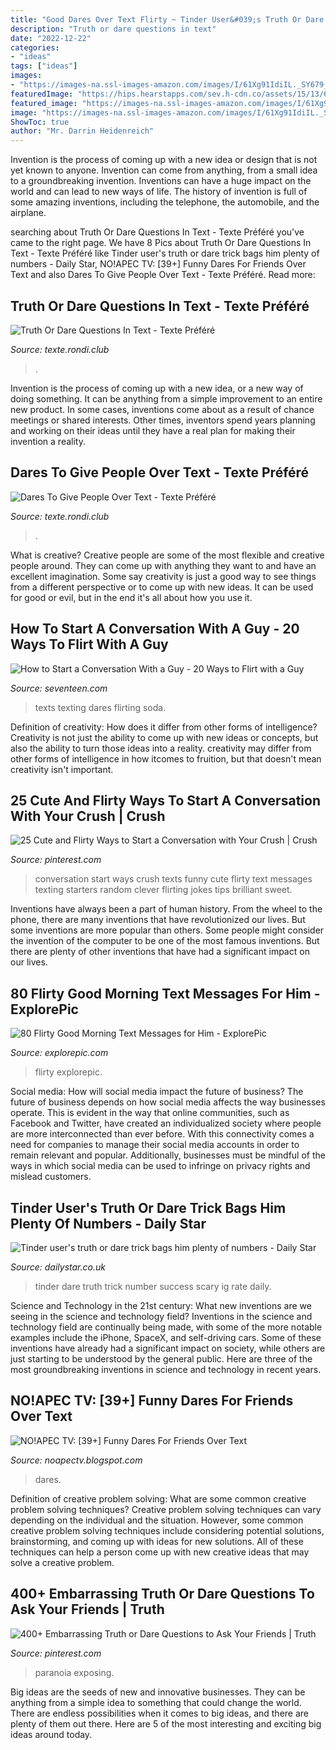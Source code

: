 ```yaml
---
title: "Good Dares Over Text Flirty ~ Tinder User&#039;s Truth Or Dare Trick Bags Him Plenty Of Numbers"
description: "Truth or dare questions in text"
date: "2022-12-22"
categories:
- "ideas"
tags: ["ideas"]
images:
- "https://images-na.ssl-images-amazon.com/images/I/61Xg91IdiIL._SY679_.jpg"
featuredImage: "https://hips.hearstapps.com/sev.h-cdn.co/assets/15/13/640x1136/10-list.png?resize=768:*"
featured_image: "https://images-na.ssl-images-amazon.com/images/I/61Xg91IdiIL._SY679_.jpg"
image: "https://images-na.ssl-images-amazon.com/images/I/61Xg91IdiIL._SY679_.jpg"
ShowToc: true
author: "Mr. Darrin Heidenreich"
---
```



Invention is the process of coming up with a new idea or design that is not yet known to anyone. Invention can come from anything, from a small idea to a groundbreaking invention. Inventions can have a huge impact on the world and can lead to new ways of life. The history of invention is full of some amazing inventions, including the telephone, the automobile, and the airplane.

	

		
searching about Truth Or Dare Questions In Text - Texte Préféré you've came to the right page. We have 8 Pics about Truth Or Dare Questions In Text - Texte Préféré like Tinder user&#039;s truth or dare trick bags him plenty of numbers - Daily Star, NO!APEC TV: [39+] Funny Dares For Friends Over Text and also Dares To Give People Over Text - Texte Préféré. Read more:
		
    
## Truth Or Dare Questions In Text - Texte Préféré

<img loading=lazy src="https://images-na.ssl-images-amazon.com/images/I/61Xg91IdiIL._SY679_.jpg" onerror="this.onerror=null;this.src='https://tse2.mm.bing.net/th?id=OIP.8ZotEz3_u5wqH5K6dztXkQAAAA&amp;pid=15.1';" alt="Truth Or Dare Questions In Text - Texte Préféré">

_Source: texte.rondi.club_

>. 

	

Invention is the process of coming up with a new idea, or a new way of doing something. It can be anything from a simple improvement to an entire new product. In some cases, inventions come about as a result of chance meetings or shared interests. Other times, inventors spend years planning and working on their ideas until they have a real plan for making their invention a reality.

    
## Dares To Give People Over Text - Texte Préféré

<img loading=lazy src="https://cf.ltkcdn.net/fun/images/std/211909-450x896-Friend-text-3.jpg" onerror="this.onerror=null;this.src='https://tse3.mm.bing.net/th?id=OIP.WWQ43PtFmOLyVmWlXWHTzwAAAA&amp;pid=15.1';" alt="Dares To Give People Over Text - Texte Préféré">

_Source: texte.rondi.club_

>. 

	

What is creative?
Creative people are some of the most flexible and creative people around. They can come up with anything they want to and have an excellent imagination. Some say creativity is just a good way to see things from a different perspective or to come up with new ideas. It can be used for good or evil, but in the end it's all about how you use it.

    
## How To Start A Conversation With A Guy - 20 Ways To Flirt With A Guy

<img loading=lazy src="https://hips.hearstapps.com/sev.h-cdn.co/assets/15/13/640x1136/10-list.png?resize=768:*" onerror="this.onerror=null;this.src='https://tse3.mm.bing.net/th?id=OIP._G3ad_UT2J69xLYhpCTRWAHaNJ&amp;pid=15.1';" alt="How to Start a Conversation With a Guy - 20 Ways to Flirt with a Guy">

_Source: seventeen.com_

>texts texting dares flirting soda. 

	

Definition of creativity: How does it differ from other forms of intelligence?
Creativity is not just the ability to come up with new ideas or concepts, but also the ability to turn those ideas into a reality. creativity may differ from other forms of intelligence in how itcomes to fruition, but that doesn't mean creativity isn't important.

    
## 25 Cute And Flirty Ways To Start A Conversation With Your Crush | Crush

<img loading=lazy src="https://i.pinimg.com/originals/2d/ec/b1/2decb124c234591390d5c5d53ddf2312.png" onerror="this.onerror=null;this.src='https://tse2.mm.bing.net/th?id=OIP.VKD4Mo4mhi8EJQYg1PWPBgHaNJ&amp;pid=15.1';" alt="25 Cute and Flirty Ways to Start a Conversation with Your Crush | Crush">

_Source: pinterest.com_

>conversation start ways crush texts funny cute flirty text messages texting starters random clever flirting jokes tips brilliant sweet. 

	

Inventions have always been a part of human history. From the wheel to the phone, there are many inventions that have revolutionized our lives. But some inventions are more popular than others. Some people might consider the invention of the computer to be one of the most famous inventions. But there are plenty of other inventions that have had a significant impact on our lives.

    
## 80 Flirty Good Morning Text Messages For Him - ExplorePic

<img loading=lazy src="https://explorepic.com/wp-content/uploads/2020/12/80-Flirty-Good-Morning-Text-Messages-for-Him-13.jpg" onerror="this.onerror=null;this.src='https://tse3.mm.bing.net/th?id=OIP.djk3ZkjRuYCA3kAmyWaVXgHaLG&amp;pid=15.1';" alt="80 Flirty Good Morning Text Messages for Him - ExplorePic">

_Source: explorepic.com_

>flirty explorepic. 

	

Social media: How will social media impact the future of business?
The future of business depends on how social media affects the way businesses operate. This is evident in the way that online communities, such as Facebook and Twitter, have created an individualized society where people are more interconnected than ever before. With this connectivity comes a need for companies to manage their social media accounts in order to remain relevant and popular. Additionally, businesses must be mindful of the ways in which social media can be used to infringe on privacy rights and mislead customers.

    
## Tinder User&#039;s Truth Or Dare Trick Bags Him Plenty Of Numbers - Daily Star

<img loading=lazy src="https://cdn.images.dailystar.co.uk/dynamic/1/photos/344000/Tinder-user-s-truth-or-dare-trick-bags-him-plenty-of-numbers-296344.jpg" onerror="this.onerror=null;this.src='https://tse1.mm.bing.net/th?id=OIP.HLjC4MySrancSGGGYTEaXgHaOc&amp;pid=15.1';" alt="Tinder user&#039;s truth or dare trick bags him plenty of numbers - Daily Star">

_Source: dailystar.co.uk_

>tinder dare truth trick number success scary ig rate daily. 

	

Science and Technology in the 21st century: What new inventions are we seeing in the science and technology field?
Inventions in the science and technology field are continually being made, with some of the more notable examples include the iPhone, SpaceX, and self-driving cars. Some of these inventions have already had a significant impact on society, while others are just starting to be understood by the general public. Here are three of the most groundbreaking inventions in science and technology in recent years.

    
## NO!APEC TV: [39+] Funny Dares For Friends Over Text

<img loading=lazy src="https://images-na.ssl-images-amazon.com/images/I/71%2BKOOECe7L.png" onerror="this.onerror=null;this.src='https://tse1.mm.bing.net/th?id=OIP.hSwbI5Ov-UgJSqLWwcRpWwHaNK&amp;pid=15.1';" alt="NO!APEC TV: [39+] Funny Dares For Friends Over Text">

_Source: noapectv.blogspot.com_

>dares. 

	

Definition of creative problem solving: What are some common creative problem solving techniques?
Creative problem solving techniques can vary depending on the individual and the situation. However, some common creative problem solving techniques include considering potential solutions, brainstorming, and coming up with ideas for new solutions. All of these techniques can help a person come up with new creative ideas that may solve a creative problem.

    
## 400+ Embarrassing Truth Or Dare Questions To Ask Your Friends | Truth

<img loading=lazy src="https://i.pinimg.com/originals/6a/c9/67/6ac967c938a276bd5686d62ff44f3ae5.jpg" onerror="this.onerror=null;this.src='https://tse4.mm.bing.net/th?id=OIP.yUZwTmflqg09GGQbvAY4UQHaKu&amp;pid=15.1';" alt="400+ Embarrassing Truth or Dare Questions to Ask Your Friends | Truth">

_Source: pinterest.com_

>paranoia exposing. 

	

Big ideas are the seeds of new and innovative businesses. They can be anything from a simple idea to something that could change the world. There are endless possibilities when it comes to big ideas, and there are plenty of them out there. Here are 5 of the most interesting and exciting big ideas around today.

